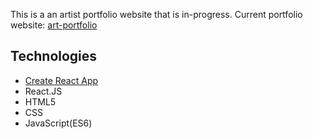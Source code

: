 This is a an artist portfolio website that is in-progress. Current portfolio website: [art-portfolio](https://sarah-website.herokuapp.com/)

## Technologies
- [Create React App](https://github.com/facebookincubator/create-react-app)
- React.JS
- HTML5
- CSS
- JavaScript(ES6)

